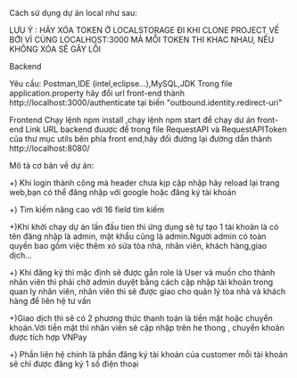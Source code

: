 Cách sử dụng dự án local như sau:


LƯU Ý : HÃY XÓA TOKEN Ở LOCALSTORAGE ĐI KHI CLONE PROJECT VỀ BỞI VÌ CÙNG LOCALHOST:3000 MÀ MỖI TOKEN THI KHAC NHAU, NẾU KHÔNG XÓA SẼ GÂY LỖI

Backend

Yêu cầu: Postman,IDE (intel,eclipse...),MySQL,JDK
Trong file application.property hãy đổi url front-end thành http://localhost:3000/authenticate tại biến "outbound.identity.redirect-uri"


Frontend
Chạy lệnh npm install ,chạy lệnh npm start để chạy dư án front-end
Link URL backend đuược để trong file RequestAPI và RequestAPIToken  của thư mục utils bên phía front end,hãy đối đường lại đường dẫn thành http://localhost:8080/

Mô tả cơ bản về dự án:

+) Khi login thành công mà header chưa kịp cập nhập hãy reload lại trang web,bạn có thể đăng nhập với google hoặc đăng ký tài khoản

+) Tìm kiếm nâng cao với 16 field tìm kiếm

+)Khi khởi chạy dự án lần đầu tien thì ứng dụng sẽ tự tạo 1 tài khoản là có tên đăng nhập là admin, mật khẩu cũng là admin.Người
admin có toàn quyền bao gồm việc thêm xó sửa tòa nhà, nhân viên, khách hàng,giao dịch...

+) Khi đăng ký thì mặc định sẽ được gắn role là User và muốn cho thành nhân viên thì phải chờ admin duyệt bằng cách cập nhập tài khoản
trong quan ly nhân viên, nhân viên thì sẽ được giao cho quản lý tòa nhà và khách hàng để liên hệ tư vấn

+)Giao dịch thì sẽ có 2 phương thức thanh toán là tiền mặt hoặc chuyển khoản.Với tiền mặt thì nhân viên sẽ cập nhập trên he thong , chuyển 
khoản được tích hợp VNPay

+) Phần liên hệ chính là phần đăng ký tài khoản của customer mỗi tài khoản sẽ chỉ được đăng ký 1 số điện thoại


